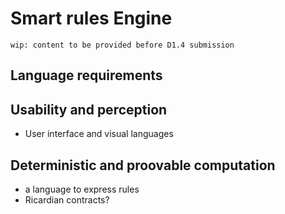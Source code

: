 # Smart rules Engine

```comment
wip: content to be provided before D1.4 submission
```

## Language requirements
## Usability and perception

- User interface and visual languages

## Deterministic and proovable computation


- a language to express rules
- Ricardian contracts?



